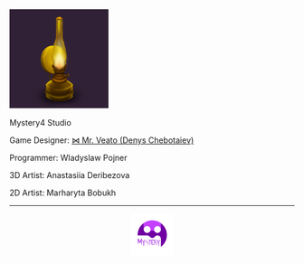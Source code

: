 <link rel="stylesheet" href="css/style.css" />

<script src="https://kit.fontawesome.com/2863ef2463.js" crossorigin="anonymous"></script>

<img src="images/Kerosene Lamp.png" width="175" height="175">

Mystery4 Studio

Game Designer: [⋈ Mr. Veato (Denys Chebotaiev)](https://mrveato.com)

Programmer: Wladyslaw Pojner

3D Artist: Anastasiia Deribezova

2D Artist: Marharyta Bobukh
* * *
<p style="text-align:center">
<img style="vertical-align:middle" src="images/Logo.png" width="75" height="75">
</p>

<p style="text-align:center; letter-spacing:10px">
<a href="mailto:someone@yoursite.com"><i class="fa-regular fa-envelope fa-2xl" style="color: #000000;"></i></a>
<a href="https://www.facebook.com/klsgame"><i class="fa-brands fa-facebook fa-2xl" style="color: #000000;"></i></a>
<a href="https://twitter.com/klsgame"><i class="fa-brands fa-twitter fa-2xl" style="color: #000000;"></i></a>
<a href="https://youtube.com/@kls-game"><i class="fa-brands fa-youtube fa-2xl" style="color: #000000;"></i></a>
<a href="https://instagram.com/klsgame"><i class="fa-brands fa-instagram fa-2xl" style="color: #000000;"></i></a>
<a href="https://www.tiktok.com/@klsgame"><i class="fa-brands fa-tiktok fa-2xl" style="color: #000000;"></i></a>
<a href="https://t.me/klsgame"><i class="fa-brands fa-telegram fa-2xl" style="color: #000000;"></i></a>
</p>
